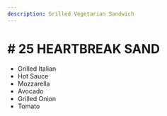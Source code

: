 ```yaml
---
description: Grilled Vegetarian Sandwich
---
```


# \# 25 HEARTBREAK SAND

*  Grilled Italian
* Hot Sauce
* Mozzarella
* Avocado
* Grilled Onion
* Tomato



